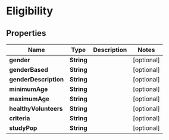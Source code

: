 # Eligibility

## Properties
Name | Type | Description | Notes
------------ | ------------- | ------------- | -------------
**gender** | **String** |  |  [optional]
**genderBased** | **String** |  |  [optional]
**genderDescription** | **String** |  |  [optional]
**minimumAge** | **String** |  |  [optional]
**maximumAge** | **String** |  |  [optional]
**healthyVolunteers** | **String** |  |  [optional]
**criteria** | **String** |  |  [optional]
**studyPop** | **String** |  |  [optional]

